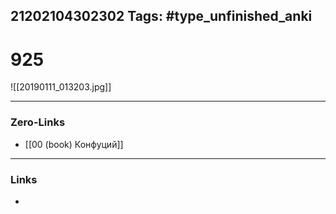 21202104302302
Tags: #type_unfinished_anki
---
# 925

![[20190111_013203.jpg]]

---
### Zero-Links
- [[00 (book) Конфуций]]
---
### Links
-